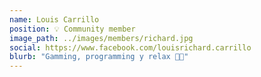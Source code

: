 ```yaml
---
name: Louis Carrillo
position: 💡 Community member
image_path: ../images/members/richard.jpg
social: https://www.facebook.com/louisrichard.carrillo
blurb: "Gamming, programming y relax 🤙🏿"
---
```


